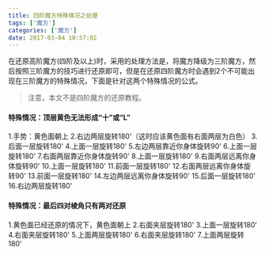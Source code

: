 ```yaml
---
title: 四阶魔方特殊情况之处理
tags: ['魔方']
categories: ['魔方']
date: 2017-03-04 10:57:02
---
```


在还原高阶魔方(四阶及以上)时，采用的处理方法是，将魔方降级为三阶魔方，然后按照三阶魔方的技巧进行还原即可，但是在还原四阶魔方时会遇到2个不可能出现在三阶魔方的特殊情况，下面是针对这两个特殊情况的公式。
> 注意，本文不是四阶魔方的还原教程。

#### **特殊情况：顶层黄色无法形成“十”或“L”**
1.手势：黄色面朝上
2.右边两层旋转180'（这时应该黄色面有右面两层为白色）
3.后面一层旋转180'
4.上面一层旋转180'
5.左边两层靠近你身体旋转90'
6.上面一层旋转180'
7.右面两层靠近你身体旋转90'
8.上面一层旋转180'
9.右面两层远离你身体旋转90'
10.上面一层旋转180'
11.前面一层旋转180'
12.右面两层远离你身体旋转90'
13.前面一层旋转180'
14.左边两层远离你身体旋转90'
15.后面一层旋转180'
16.右边两层旋转180'

#### **特殊情况：最后四对棱角只有两对还原**
1.黄色面已经还原的情况下，黄色面朝上
2.右面夹层旋转180'
3.上面一层旋转180‘
4.右面夹层旋转180'
5.上面两层旋转180'
6.右面夹层旋转180'
7.上面两层旋转180'
